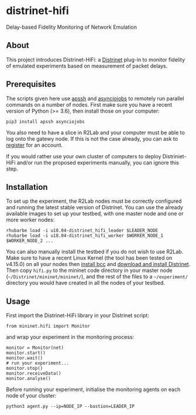 # distrinet-hifi
Delay-based Fidelity Monitoring of Network Emulation

## About
This project introduces Distrinet-HiFi: a [Distrinet](https://distrinet-emu.github.io) plug-in to monitor fidelity of emulated experiments based on measurement of packet delays.

## Prerequisites
The scripts given here use [apssh](https://github.com/parmentelat/apssh) and [asynciojobs](https://github.com/parmentelat/asynciojobs) to remotely run parallel commands on a number of nodes. First make sure you have a recent version of Python (>= 3.6), then install those on your computer:
```
pip3 install apssh asynciojobs
```
You also need to have a slice in R2Lab and your computer must be able to log onto the gatewy node. If this is not the case already, you can ask to [register](https://r2lab.inria.fr/tuto-010-registration.md) for an account.

If you would rather use your own cluster of computers to deploy Distriniet-HiFi and/or run the proposed experiments manually, you can ignore this step.

## Installation
To set up the experiment, the R2Lab nodes must be correctly configured and running the latest stable version of Distrinet. You can use the already available images to set up your testbed, with one master node and one or more worker nodes:
```
rhubarbe load -i u18.04-distrinet_hifi_leader $LEADER_NODE
rhubarbe load -i u18.04-distrinet_hifi_worker $WORKER_NODE_1 $WORKER_NODE_2 ...
```

You can also manually install the testbed if you do not wish to use R2Lab. Make sure to have a recent Linux Kernel (the tool has been tested on v4.15.0) on all your nodes then [install bcc](https://github.com/iovisor/bcc/blob/master/INSTALL.md) and [download and install Distrinet](https://distrinet-emu.github.io/installation.html). Then copy `hifi.py` to the mininet code directory in your master node (`~/Distrinet/mininet/mininet/`), and the rest of the files to a `~/experiment/` directory you would have created in all the nodes of your testbed.

## Usage
First import the Distrinet-HiFi library in your Distrinet script:
```
from mininet.hifi import Monitor 
```
and wrap your experiment in the monitoring process:
```
monitor = Monitor(net)
monitor.start()
monitor.wait()
# run your experiment...
monitor.stop()
monitor.receiveData()
monitor.analyse()
```
Before running your experiment, initialise the monitoring agents on each node of your cluster:
```
python3 agent.py --ip=NODE_IP --bastion=LEADER_IP
```
